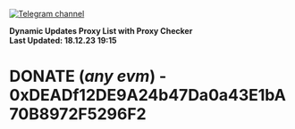 [![Telegram channel](https://img.shields.io/endpoint?url=https://runkit.io/damiankrawczyk/telegram-badge/branches/master?url=https://t.me/n4z4v0d)](https://t.me/n4z4v0d) 

**Dynamic Updates Proxy List with Proxy Checker**  
**Last Updated: 18.12.23 19:15**

# DONATE (_any evm_) - 0xDEADf12DE9A24b47Da0a43E1bA70B8972F5296F2
